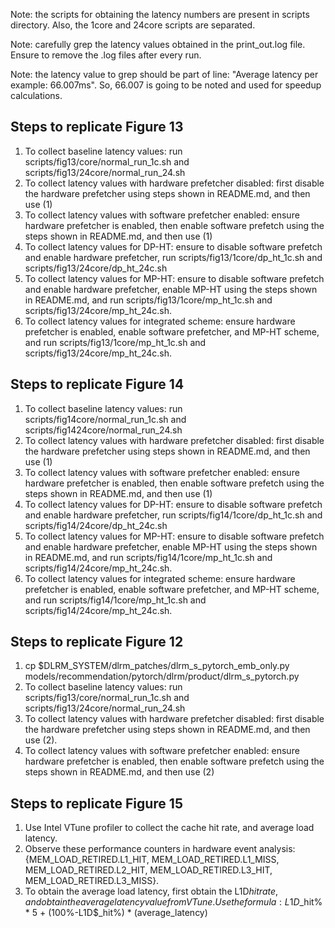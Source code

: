Note: the scripts for obtaining the latency numbers are present in scripts directory. Also, the 1core and 24core scripts are separated.

Note: carefully grep the latency values obtained in the print_out.log file. Ensure to remove the .log files after every run. 

Note: the latency value to grep should be part of line: "Average latency per example: 66.007ms". So, 66.007 is going to be noted and used for speedup calculations.

## Steps to replicate Figure 13
1. To collect baseline latency values: run scripts/fig13/core/normal_run_1c.sh and scripts/fig13/24core/normal_run_24.sh
2. To collect latency values with hardware prefetcher disabled: first disable the hardware prefetcher using steps shown in README.md, and then use (1)
3. To collect latency values with software prefetcher enabled: ensure hardware prefetcher is enabled, then enable software prefetch using the steps shown in README.md, and then use (1)
4. To collect latency values for DP-HT: ensure to disable software prefetch and enable hardware prefetcher, run scripts/fig13/1core/dp_ht_1c.sh and scripts/fig13/24core/dp_ht_24c.sh
5. To collect latency values for MP-HT: ensure to disable software prefetch and enable hardware prefetcher, enable MP-HT using the steps shown in README.md, and run scripts/fig13/1core/mp_ht_1c.sh and scripts/fig13/24core/mp_ht_24c.sh.
6. To collect latency values for integrated scheme: ensure hardware prefetcher is enabled, enable software prefetcher, and MP-HT scheme, and run scripts/fig13/1core/mp_ht_1c.sh and scripts/fig13/24core/mp_ht_24c.sh.


## Steps to replicate Figure 14
1. To collect baseline latency values: run scripts/fig14core/normal_run_1c.sh and scripts/fig1424core/normal_run_24.sh
2. To collect latency values with hardware prefetcher disabled: first disable the hardware prefetcher using steps shown in README.md, and then use (1)
3. To collect latency values with software prefetcher enabled: ensure hardware prefetcher is enabled, then enable software prefetch using the steps shown in README.md, and then use (1)
4. To collect latency values for DP-HT: ensure to disable software prefetch and enable hardware prefetcher, run scripts/fig14/1core/dp_ht_1c.sh and scripts/fig14/24core/dp_ht_24c.sh
5. To collect latency values for MP-HT: ensure to disable software prefetch and enable hardware prefetcher, enable MP-HT using the steps shown in README.md, and run scripts/fig14/1core/mp_ht_1c.sh and scripts/fig14/24core/mp_ht_24c.sh.
6. To collect latency values for integrated scheme: ensure hardware prefetcher is enabled, enable software prefetcher, and MP-HT scheme, and run scripts/fig14/1core/mp_ht_1c.sh and scripts/fig14/24core/mp_ht_24c.sh.

## Steps to replicate Figure 12
1. cp $DLRM_SYSTEM/dlrm_patches/dlrm_s_pytorch_emb_only.py models/recommendation/pytorch/dlrm/product/dlrm_s_pytorch.py
2. To collect baseline latency values: run scripts/fig13/core/normal_run_1c.sh and scripts/fig13/24core/normal_run_24.sh
3. To collect latency values with hardware prefetcher disabled: first disable the hardware prefetcher using steps shown in README.md, and then use (2). 
4. To collect latency values with software prefetcher enabled: ensure hardware prefetcher is enabled, then enable software prefetch using the steps shown in README.md, and then use (2)


## Steps to replicate Figure 15
1. Use Intel VTune profiler to collect the cache hit rate, and average load latency. 
2. Observe these performance counters in hardware event analysis: {MEM_LOAD_RETIRED.L1_HIT, MEM_LOAD_RETIRED.L1_MISS, 
    MEM_LOAD_RETIRED.L2_HIT, MEM_LOAD_RETIRED.L3_HIT, MEM_LOAD_RETIRED.L3_MISS}. 
3. To obtain the average load latency, first obtain the L1D$hit rate, and obtain the average latency value from VTune. Use the formula: L1D$_hit% * 5 + (100%-L1D$_hit%) * (average_latency)
